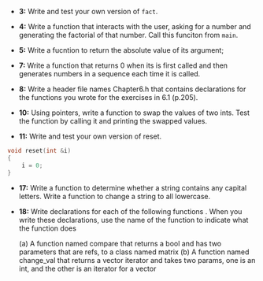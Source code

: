 * __3:__ Write and test your own version of `fact`.

* __4:__ Write a function that interacts with the user, asking for a number and generating the factorial of that number. Call this funciton from `main`.

* __5:__ Write a fucntion to  return the absolute value of its argument;

* __7:__ Write a function that returns 0 when its is first called and then generates numbers in a sequence each time it is called. 

* __8:__ Write a header file names Chapter6.h that contains declarations for the functions you wrote for the exercises in 6.1 (p.205).

* __10:__ Using pointers, write a function to swap the values of two ints. Test the function by calling it and printing the swapped values.

* __11:__ Write and test your own version of reset.
```c++
void reset(int &i)
{
	i = 0;
}
```

* __17:__ Write a function to determine whether a string contains any capital letters. Write a function to change a string to all lowercase. 

* __18:__ Write declarations for each of the following functions . When you write these declarations, use the name of the function to indicate what the function does

	(a) A function named compare that returns a bool and has two parameters that are refs, to a class named matrix
	(b) A function named change_val that returns a vector<int> iterator and takes two params, one is an int, and the other is an iterator for a vector<int>